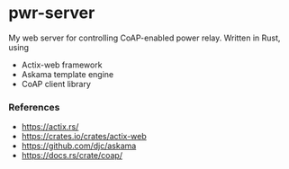 # pwr-server
My web server for controlling CoAP-enabled power relay.
Written in Rust, using
  * Actix-web framework
  * Askama template engine
  * CoAP client library

### References

  * https://actix.rs/
  * https://crates.io/crates/actix-web
  * https://github.com/djc/askama
  * https://docs.rs/crate/coap/
